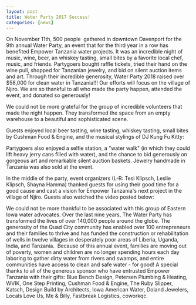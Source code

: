 ```yaml
---
layout: post
title: Water Party 2017 Success!
categories: [news]
---
```

On November 11th, 500 people  gathered in downtown Davenport for the 9th annual Water Party, an event that for the third year in a row has benefited Empower Tanzania water projects. It was an incredible night of music, wine, beer, an whiskey tasting, small bites by a favorite local chef, music, and friends. Partygoers bought raffle tickets, tried their hand on the wine pull, shopped for Tanzanian jewelry, and bid on silent auction items and art. Through their incredible generosity, Water Party 2018 raised over $58,000 for clean water in Tanzania!!! Our efforts will focus on the village of Njiro. We are so thankful to all who made the party happen, attended the event, and donated so generously!

We could not be more grateful for the group of incredible volunteers that made the night happen. They transformed the space from an empty warehouse to a beautiful and sophisticated scene.

Guests enjoyed local beer tasting, wine tasting, whiskey tasting, small bites by Cushman Food & Engine, and the musical stylings of DJ Kung Fu Kitty:

Partygoers also enjoyed a selfie station, a "water walk" (in which they could lift heavy jerry cans filled with water), and the chance to bid generously on gorgeous art and remarkable silent auction baskets. Jewelry handmade in Tanzania was also sold at the event.

In the middle of the party, event organizers (L-R: Tesi Klipsch, Leslie Klipsch, Shayna Hamma) thanked guests for using their good time for a good cause and cast a vision for Empower Tanzania's next project in the village of Njiro. Guests also watched the video posted below:

We could not be more thankful to be associated with this group of Eastern Iowa water advocates. Over the last nine years, The Water Party has transformed the lives of over 140,000 people around the globe. The generosity of the Quad City community has enabled over 100 entrepreneurs and their families to thrive and has funded the construction or rehabilitation of wells in twelve villages in desperately poor areas of Liberia, Uganda, India, and Tanzania.  Because of this annual event, families are moving out of poverty, women and children are no longer spending hours each day laboring to gather dirty water from rivers and swamps, and entire communities have access to clean and safe water - for good!
A special thanks to all of the generous sponsor who have entrusted Empower Tanzania with their gifts: Blue Bench Design, Petersen Plumbing & Heating, WVIK, One Step Printing, Cushman Food & Engine, The Ruby Slipper, Katsch, Design Build by Architects, Iowa American Water, Doland Jewelers, Locals Love Us, Me & Billy, Fastbreak Logistics, coworkqc.
 
